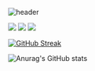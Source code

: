 ![header](https://capsule-render.vercel.app/api?type=soft&color=000&height=120&section=header&text=Hi%20there👋&fontSize=80&fontColor=ffc501)

<img src="https://img.shields.io/badge/JavaScipt-F7DF1E?style=for-the-badge&logo=JavaScipt&logoColor=white"> <img src="https://img.shields.io/badge/React-61DAFB?style=for-the-badge&logo=React&logoColor=white"> <img src="https://img.shields.io/badge/Vue-4FC08D?style=for-the-badge&logo=Vue&logoColor=white">


[![GitHub Streak](https://github-readme-streak-stats.herokuapp.com/?user=foxmon&theme=great-gatsby)](https://git.io/streak-stats)

![Anurag's GitHub stats](https://github-readme-stats.vercel.app/api?username=foxmon&show_icons=true&theme=great-gatsby)

<!--
**FoxMon/FoxMon** is a ✨ _special_ ✨ repository because its `README.md` (this file) appears on your GitHub profile.

Here are some ideas to get you started:

- 🔭 I’m currently working on ...
- 🌱 I’m currently learning ...
- 👯 I’m looking to collaborate on ...
- 🤔 I’m looking for help with ...
- 💬 Ask me about ...
- 📫 How to reach me: ...
- 😄 Pronouns: ...
- ⚡ Fun fact: ...
-->
